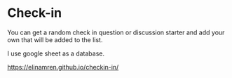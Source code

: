 # Check-in

You can get a random check in question or discussion starter and add your own that will be added to the list.

I use google sheet as a database.


https://elinamren.github.io/checkin-in/
